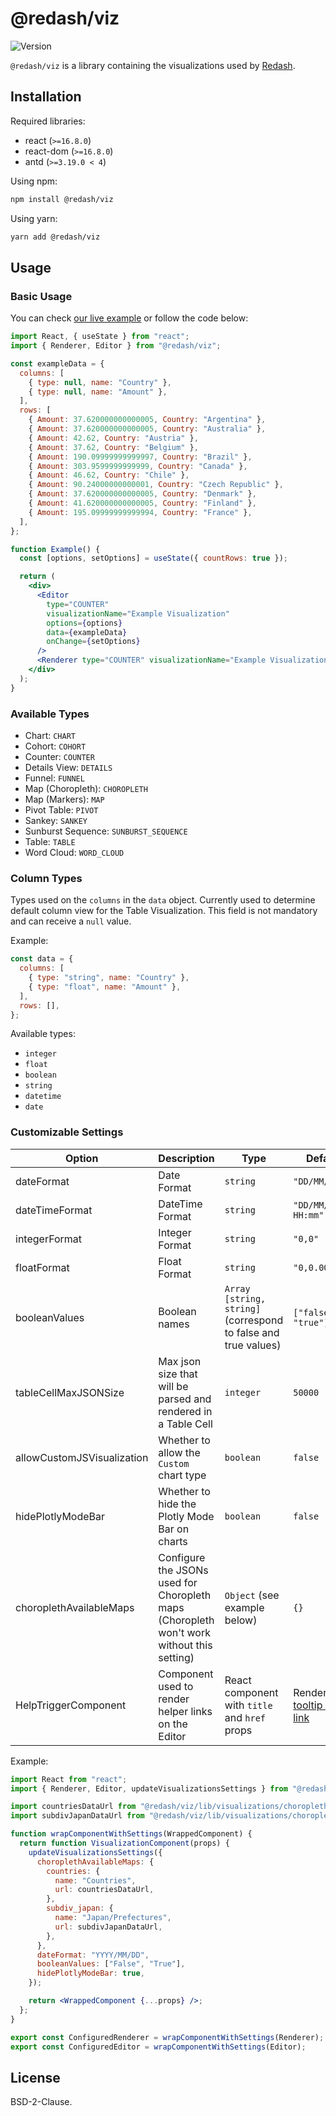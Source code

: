 # @redash/viz

![Version](https://img.shields.io/npm/v/@redash/viz)

`@redash/viz` is a library containing the visualizations used by [Redash](https://redash.io).

## Installation

Required libraries:

- react (`>=16.8.0`)
- react-dom (`>=16.8.0`)
- antd (`>=3.19.0 < 4`)

Using npm:

```bash
npm install @redash/viz
```

Using yarn:

```bash
yarn add @redash/viz
```

## Usage

### Basic Usage

You can check [our live example](https://codesandbox.io/s/redashviz-v9odv) or follow the code below:

```jsx
import React, { useState } from "react";
import { Renderer, Editor } from "@redash/viz";

const exampleData = {
  columns: [
    { type: null, name: "Country" },
    { type: null, name: "Amount" },
  ],
  rows: [
    { Amount: 37.620000000000005, Country: "Argentina" },
    { Amount: 37.620000000000005, Country: "Australia" },
    { Amount: 42.62, Country: "Austria" },
    { Amount: 37.62, Country: "Belgium" },
    { Amount: 190.09999999999997, Country: "Brazil" },
    { Amount: 303.9599999999999, Country: "Canada" },
    { Amount: 46.62, Country: "Chile" },
    { Amount: 90.24000000000001, Country: "Czech Republic" },
    { Amount: 37.620000000000005, Country: "Denmark" },
    { Amount: 41.620000000000005, Country: "Finland" },
    { Amount: 195.09999999999994, Country: "France" },
  ],
};

function Example() {
  const [options, setOptions] = useState({ countRows: true });

  return (
    <div>
      <Editor
        type="COUNTER"
        visualizationName="Example Visualization"
        options={options}
        data={exampleData}
        onChange={setOptions}
      />
      <Renderer type="COUNTER" visualizationName="Example Visualization" options={options} data={exampleData} />
    </div>
  );
}
```

### Available Types

- Chart: `CHART`
- Cohort: `COHORT`
- Counter: `COUNTER`
- Details View: `DETAILS`
- Funnel: `FUNNEL`
- Map (Choropleth): `CHOROPLETH`
- Map (Markers): `MAP`
- Pivot Table: `PIVOT`
- Sankey: `SANKEY`
- Sunburst Sequence: `SUNBURST_SEQUENCE`
- Table: `TABLE`
- Word Cloud: `WORD_CLOUD`

### Column Types

Types used on the `columns` in the `data` object. Currently used to determine default column view for the Table Visualization. This field is not mandatory and can receive a `null` value.

Example:

```js
const data = {
  columns: [
    { type: "string", name: "Country" },
    { type: "float", name: "Amount" },
  ],
  rows: [],
};
```

Available types:

- `integer`
- `float`
- `boolean`
- `string`
- `datetime`
- `date`

### Customizable Settings

| Option                     | Description                                                                               | Type                                                           | Default                                                                                                                                                                      |
| -------------------------- | ----------------------------------------------------------------------------------------- | -------------------------------------------------------------- | ---------------------------------------------------------------------------------------------------------------------------------------------------------------------------- |
| dateFormat                 | Date Format                                                                               | `string`                                                       | `"DD/MM/YYYY"`                                                                                                                                                               |
| dateTimeFormat             | DateTime Format                                                                           | `string`                                                       | `"DD/MM/YYYY HH:mm"`                                                                                                                                                         |
| integerFormat              | Integer Format                                                                            | `string`                                                       | `"0,0"`                                                                                                                                                                      |
| floatFormat                | Float Format                                                                              | `string`                                                       | `"0,0.00"`                                                                                                                                                                   |
| booleanValues              | Boolean names                                                                             | `Array [string, string]` (correspond to false and true values) | `["false", "true"]`                                                                                                                                                          |
| tableCellMaxJSONSize       | Max json size that will be parsed and rendered in a Table Cell                            | `integer`                                                      | `50000`                                                                                                                                                                      |
| allowCustomJSVisualization | Whether to allow the `Custom` chart type                                                  | `boolean`                                                      | `false`                                                                                                                                                                      |
| hidePlotlyModeBar          | Whether to hide the Plotly Mode Bar on charts                                             | `boolean`                                                      | `false`                                                                                                                                                                      |
| choroplethAvailableMaps    | Configure the JSONs used for Choropleth maps (Choropleth won't work without this setting) | `Object` (see example below)                                   | `{}`                                                                                                                                                                         |
| HelpTriggerComponent       | Component used to render helper links on the Editor                                       | React component with `title` and `href` props                  | Renders a [tooltip with link](https://github.com/getredash/redash/blob/fc246aafc445bdfc3ad2b82560141ef51f8753a9/viz-lib/src/visualizations/visualizationsSettings.js#L6-L33) |

Example:

```jsx
import React from "react";
import { Renderer, Editor, updateVisualizationsSettings } from "@redash/viz";

import countriesDataUrl from "@redash/viz/lib/visualizations/choropleth/maps/countries.geo.json";
import subdivJapanDataUrl from "@redash/viz/lib/visualizations/choropleth/maps/japan.prefectures.geo.json";

function wrapComponentWithSettings(WrappedComponent) {
  return function VisualizationComponent(props) {
    updateVisualizationsSettings({
      choroplethAvailableMaps: {
        countries: {
          name: "Countries",
          url: countriesDataUrl,
        },
        subdiv_japan: {
          name: "Japan/Prefectures",
          url: subdivJapanDataUrl,
        },
      },
      dateFormat: "YYYY/MM/DD",
      booleanValues: ["False", "True"],
      hidePlotlyModeBar: true,
    });

    return <WrappedComponent {...props} />;
  };
}

export const ConfiguredRenderer = wrapComponentWithSettings(Renderer);
export const ConfiguredEditor = wrapComponentWithSettings(Editor);
```

## License

BSD-2-Clause.
